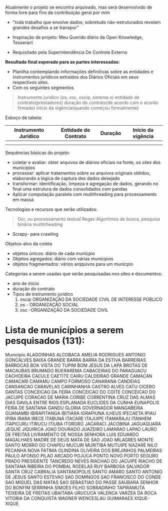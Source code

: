 Atualmente o projeto se encontra arquivado, mas será desenvolvido de forma livre para fins de contribuição geral por mim
- "toda trabalho que envolve dados, sobretudo não-estruturados revelam grandes desafios a se transpor"

- Inspiração de projeto: Meu Querido diário da Open Knowledge, Tesseract
- Requisitado pela Superintendência De Controle Externo

**Resultado final esperado para as partes interessadas:**
- Planilha contemplando informações definitivas sobre as entidades e instrumentos jurídicos extraídos dos Diários Oficiais em seus respectivos sites.
- Com os seguintes segmentos

> Instrumento jurídico (os, osc, oscip, sistema s)
> entidade de contrato(prestadores)
> duração do contrato(de acordo com o acordo firmado)
> início da vigência(quando começou formalmente)

Esboço de tabela:

| Instrumento Jurídico | Entidade de Contrato | Duração | Início da vigência |
| -------------------- | -------------------- | ------- | ------------------ |
|                      |                      |         |                    |
|                      |                      |         |                    |


Sequências básicas do projeto:
- coletar e avaliar: obter arquivos de diários oficiais na fonte, os _sites_ dos municípios 
- processar: aplicar tratamentos sobre os arquivos originais obtidos, elaborando a lógica de captura dos dados desejado
- transformar: Identificação, limpeza e agregação de dados, gerando no final uma estrutura de dados consolidados com pandas
- Aplicar computação paralela com multithreading para processamento em massa

Tecnologias e recursos que serão utilizados: 
> Ocr, ou processamento textual
> Regex
> Algortimos de busca, pesquisa binária
> multitrheading
- Scrapy- para crawling  

Objetos-alvo da coleta
- objetos únicos: diário de cada munícpio
- Objetos agregados: diário com várias munícipios
- objetos fragmentados: vários arqquivos para um munícpio




Categorias a serem usadas que serão pesquisadas nos sites e documentos:
- ano de ínicio
- duração do contrato
- Tipos de instrumento jurídico
	1. oscip ORGANIZAÇÃO DA SOCIEDADE CIVIL DE INTERESSE PÚBLICO
	2. os - ORGANIZAÇÃO SOCIAL
	3. osc -ORGANIZAÇÃO DA SOCIEDADE CIVIL







# Lista de municípios a serem pesquisados (131):
Municipio
ALAGOINHAS
ALCOBACA
AMELIA RODRIGUES
ANTONIO GONCALVES
BAIXA GRANDE
BARRA
BARRA DA ESTIVA
BARREIRAS
BARROCAS
BOA VISTA DO TUPIM
BOM JESUS DA LAPA
BROTAS DE MACAUBAS
BRUMADO
BUERAREMA
CABACEIRAS DO PARAGUACU
CACHOEIRA
CACULE
CAETITE
CAIRU
CALDEIRAO GRANDE
CAMACAN
CAMACARI
CAMAMU
CAMPO FORMOSO
CANARANA
CANDEIAS
CANSANCAO
CARAVELAS
CARINHANHA
CASTRO ALVES
CATU
CICERO DANTAS
CONCEICAO DA FEIRA
CONCEICAO DO COITE
CONCEICAO DO JACUIPE
CORACAO DE MARIA
CORIBE
CORRENTINA
CRUZ DAS ALMAS
DIAS DAVILA
ENTRE RIOS
ESPLANADA
EUCLIDES DA CUNHA
EUNAPOLIS
FEIRA DE SANTANA
GANDU
GLORIA
GOVERNADOR MANGABEIRA
GUANAMBI
IBIRAPITANGA
IBITIARA
IGRAPIUNA
ILHEUS
IPECAETA
IPIAU
IPIRA
IRARA
IRECE
ITABUNA
ITACARE
ITAJUIPE
ITAMARAJU
ITANHEM
ITAPICURU
ITIRUCU
ITIUBA
ITORORO
JACARACI
JACOBINA
JAGUAQUARA
JEQUIE
JIQUIRICA
JOAO DOURADO
JUAZEIRO
LAMARAO
LAPAO
LAURO DE FREITAS
LIVRAMENTO DE NOSSA SENHORA
LUIS EDUARDO MAGALHAES
MADRE DE DEUS
MATA DE SAO JOAO
MILAGRES
MONTE SANTO
MORRO DO CHAPEU
MUCURI
MURITIBA
MUTUIPE
NAZARE
NILO PECANHA
NOVA FATIMA
OLINDINA
OLIVEIRA DOS BREJINHOS
PALMEIRAS
PAULO AFONSO
PILAO ARCADO
POJUCA
PONTO NOVO
PORTO SEGURO
PRADO
PRESIDENTE TANCREDO NEVES
RIACHAO DO JACUIPE
RIACHO DE SANTANA
RIBEIRA DO POMBAL
RODELAS
RUY BARBOSA
SALVADOR
SANTA CRUZ CABRALIA
SANTANOPOLIS
SANTO AMARO
SANTO ANTONIO DE JESUS
SANTO ESTEVAO
SAO DOMINGOS
SAO FRANCISCO DO CONDE
SAO MIGUEL DAS MATAS
SAO SEBASTIAO DO PASSE
SAUBARA
SENHOR DO BONFIM
SERRINHA
SIMOES FILHO
SOBRADINHO
TAPIRAMUTA
TEIXEIRA DE FREITAS
UBAITABA
URUCUCA
VALENCA
VARZEA DA ROCA
VITORIA DA CONQUISTA
WAGNER
WENCESLAU GUIMARAES
XIQUE-XIQUE

